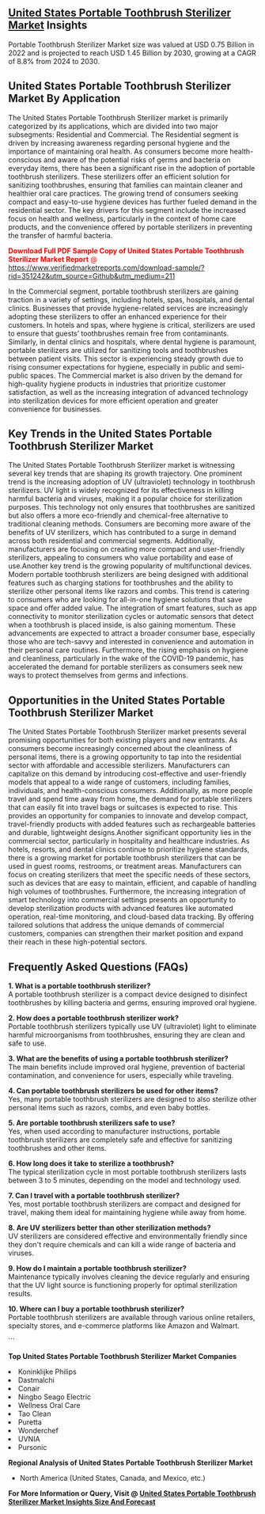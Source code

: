 <h2><a href="https://www.verifiedmarketreports.com/download-sample/?rid=351242&amp;utm_source=Github&amp;utm_medium=211" target="_blank">United States Portable Toothbrush Sterilizer Market</a> Insights</h2><p>Portable Toothbrush Sterilizer Market size was valued at USD 0.75 Billion in 2022 and is projected to reach USD 1.45 Billion by 2030, growing at a CAGR of 8.8% from 2024 to 2030.</p><p><h2>United States Portable Toothbrush Sterilizer Market By Application</h2><p>The United States Portable Toothbrush Sterilizer market is primarily categorized by its applications, which are divided into two major subsegments: Residential and Commercial. The Residential segment is driven by increasing awareness regarding personal hygiene and the importance of maintaining oral health. As consumers become more health-conscious and aware of the potential risks of germs and bacteria on everyday items, there has been a significant rise in the adoption of portable toothbrush sterilizers. These sterilizers offer an efficient solution for sanitizing toothbrushes, ensuring that families can maintain cleaner and healthier oral care practices. The growing trend of consumers seeking compact and easy-to-use hygiene devices has further fueled demand in the residential sector. The key drivers for this segment include the increased focus on health and wellness, particularly in the context of home care products, and the convenience offered by portable sterilizers in preventing the transfer of harmful bacteria.<p><span class=""><span style="color: #ff0000;"><strong>Download Full PDF Sample Copy of United States Portable Toothbrush Sterilizer Market Report</strong> @ </span><a href="https://www.verifiedmarketreports.com/download-sample/?rid=351242&amp;utm_source=Github&amp;utm_medium=211" target="_blank">https://www.verifiedmarketreports.com/download-sample/?rid=351242&amp;utm_source=Github&amp;utm_medium=211</a></span></p>In the Commercial segment, portable toothbrush sterilizers are gaining traction in a variety of settings, including hotels, spas, hospitals, and dental clinics. Businesses that provide hygiene-related services are increasingly adopting these sterilizers to offer an enhanced experience for their customers. In hotels and spas, where hygiene is critical, sterilizers are used to ensure that guests’ toothbrushes remain free from contaminants. Similarly, in dental clinics and hospitals, where dental hygiene is paramount, portable sterilizers are utilized for sanitizing tools and toothbrushes between patient visits. This sector is experiencing steady growth due to rising consumer expectations for hygiene, especially in public and semi-public spaces. The Commercial market is also driven by the demand for high-quality hygiene products in industries that prioritize customer satisfaction, as well as the increasing integration of advanced technology into sterilization devices for more efficient operation and greater convenience for businesses.</p><h2>Key Trends in the United States Portable Toothbrush Sterilizer Market</h2><p>The United States Portable Toothbrush Sterilizer market is witnessing several key trends that are shaping its growth trajectory. One prominent trend is the increasing adoption of UV (ultraviolet) technology in toothbrush sterilizers. UV light is widely recognized for its effectiveness in killing harmful bacteria and viruses, making it a popular choice for sterilization purposes. This technology not only ensures that toothbrushes are sanitized but also offers a more eco-friendly and chemical-free alternative to traditional cleaning methods. Consumers are becoming more aware of the benefits of UV sterilizers, which has contributed to a surge in demand across both residential and commercial segments. Additionally, manufacturers are focusing on creating more compact and user-friendly sterilizers, appealing to consumers who value portability and ease of use.Another key trend is the growing popularity of multifunctional devices. Modern portable toothbrush sterilizers are being designed with additional features such as charging stations for toothbrushes and the ability to sterilize other personal items like razors and combs. This trend is catering to consumers who are looking for all-in-one hygiene solutions that save space and offer added value. The integration of smart features, such as app connectivity to monitor sterilization cycles or automatic sensors that detect when a toothbrush is placed inside, is also gaining momentum. These advancements are expected to attract a broader consumer base, especially those who are tech-savvy and interested in convenience and automation in their personal care routines. Furthermore, the rising emphasis on hygiene and cleanliness, particularly in the wake of the COVID-19 pandemic, has accelerated the demand for portable sterilizers as consumers seek new ways to protect themselves from germs and infections.</p><h2>Opportunities in the United States Portable Toothbrush Sterilizer Market</h2><p>The United States Portable Toothbrush Sterilizer market presents several promising opportunities for both existing players and new entrants. As consumers become increasingly concerned about the cleanliness of personal items, there is a growing opportunity to tap into the residential sector with affordable and accessible sterilizers. Manufacturers can capitalize on this demand by introducing cost-effective and user-friendly models that appeal to a wide range of customers, including families, individuals, and health-conscious consumers. Additionally, as more people travel and spend time away from home, the demand for portable sterilizers that can easily fit into travel bags or suitcases is expected to rise. This provides an opportunity for companies to innovate and develop compact, travel-friendly products with added features such as rechargeable batteries and durable, lightweight designs.Another significant opportunity lies in the commercial sector, particularly in hospitality and healthcare industries. As hotels, resorts, and dental clinics continue to prioritize hygiene standards, there is a growing market for portable toothbrush sterilizers that can be used in guest rooms, restrooms, or treatment areas. Manufacturers can focus on creating sterilizers that meet the specific needs of these sectors, such as devices that are easy to maintain, efficient, and capable of handling high volumes of toothbrushes. Furthermore, the increasing integration of smart technology into commercial settings presents an opportunity to develop sterilization products with advanced features like automated operation, real-time monitoring, and cloud-based data tracking. By offering tailored solutions that address the unique demands of commercial customers, companies can strengthen their market position and expand their reach in these high-potential sectors.</p><h2>Frequently Asked Questions (FAQs)</h2><p><strong>1. What is a portable toothbrush sterilizer?</strong><br>A portable toothbrush sterilizer is a compact device designed to disinfect toothbrushes by killing bacteria and germs, ensuring improved oral hygiene.</p><p><strong>2. How does a portable toothbrush sterilizer work?</strong><br>Portable toothbrush sterilizers typically use UV (ultraviolet) light to eliminate harmful microorganisms from toothbrushes, ensuring they are clean and safe to use.</p><p><strong>3. What are the benefits of using a portable toothbrush sterilizer?</strong><br>The main benefits include improved oral hygiene, prevention of bacterial contamination, and convenience for users, especially while traveling.</p><p><strong>4. Can portable toothbrush sterilizers be used for other items?</strong><br>Yes, many portable toothbrush sterilizers are designed to also sterilize other personal items such as razors, combs, and even baby bottles.</p><p><strong>5. Are portable toothbrush sterilizers safe to use?</strong><br>Yes, when used according to manufacturer instructions, portable toothbrush sterilizers are completely safe and effective for sanitizing toothbrushes and other items.</p><p><strong>6. How long does it take to sterilize a toothbrush?</strong><br>The typical sterilization cycle in most portable toothbrush sterilizers lasts between 3 to 5 minutes, depending on the model and technology used.</p><p><strong>7. Can I travel with a portable toothbrush sterilizer?</strong><br>Yes, most portable toothbrush sterilizers are compact and designed for travel, making them ideal for maintaining hygiene while away from home.</p><p><strong>8. Are UV sterilizers better than other sterilization methods?</strong><br>UV sterilizers are considered effective and environmentally friendly since they don't require chemicals and can kill a wide range of bacteria and viruses.</p><p><strong>9. How do I maintain a portable toothbrush sterilizer?</strong><br>Maintenance typically involves cleaning the device regularly and ensuring that the UV light source is functioning properly for optimal sterilization results.</p><p><strong>10. Where can I buy a portable toothbrush sterilizer?</strong><br>Portable toothbrush sterilizers are available through various online retailers, specialty stores, and e-commerce platforms like Amazon and Walmart.</p>```</p><p><strong>Top United States Portable Toothbrush Sterilizer Market Companies</strong></p><div data-test-id=""><p><li>Koninklijke Philips</li><li> Dastmalchi</li><li> Conair</li><li> Ningbo Seago Electric</li><li> Wellness Oral Care</li><li> Tao Clean</li><li> Puretta</li><li> Wonderchef</li><li> UVNIA</li><li> Pursonic</li></p><div><strong>Regional Analysis of&nbsp;United States Portable Toothbrush Sterilizer Market</strong></div><ul><li dir="ltr"><p dir="ltr">North America&nbsp;(United States, Canada, and Mexico, etc.)</p></li></ul><p><strong>For More Information or Query, Visit @&nbsp;</strong><strong><a href="https://www.verifiedmarketreports.com/product/portable-toothbrush-sterilizer-market/?utm_source=Github&amp;utm_medium=211" target="_blank">United States Portable Toothbrush Sterilizer Market Insights Size And Forecast</a></strong></p></div>
